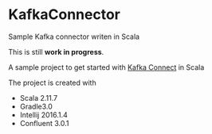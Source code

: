 # KafkaConnector
Sample Kafka connector writen in Scala

This is still **work in progress**.

A sample project to get started with [Kafka Connect](http://docs.confluent.io/3.0.1/connect/intro.html#quickstart) in Scala 


The project is created with 

* Scala 2.11.7
* Gradle3.0  
* Intellij 2016.1.4
* Confluent 3.0.1

